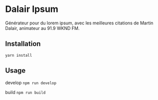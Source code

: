 # Dalair Ipsum

Générateur pour du lorem ipsum, avec les meilleures citations de Martin Dalair, animateur au 91.9 WKND FM.

## Installation

`yarn install`

## Usage

develop
`npm run develop`

build
`npm run build`
